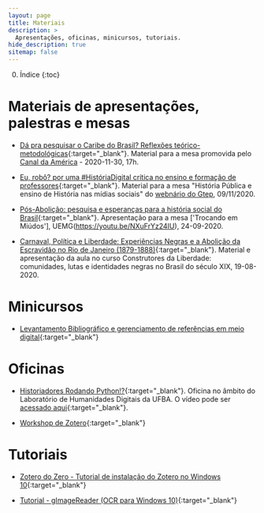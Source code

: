 ```yaml
---
layout: page
title: Materiais
description: >
  Apresentações, oficinas, minicursos, tutoriais.
hide_description: true
sitemap: false
---
```


0. Índice
{:toc}

# Materiais de apresentações, palestras e mesas

- [Dá pra pesquisar o Caribe do Brasil? Reflexões teórico-metodológicas](https://ericbrasiln.github.io/caribe/){:target="_blank"}. Material para a mesa promovida pelo [Canal da América](https://youtu.be/hMX8ITv40K8) - 2020-11-30, 17h.
  
- [Eu, robô? por uma #HistóriaDigital crítica no ensino e formação de professores](https://ericbrasiln.github.io/webnargtep/){:target="_blank"}. Material para a mesa "História Pública e ensino de História nas mídias sociais" do [webnário do Gtep](https://youtu.be/y9M2NQszLNc), 09/11/2020.

- [Pós-Abolição: pesquisa e esperanças para a história social do Brasil](https://ericbrasiln.github.io/MESA_UEMG/){:target="_blank"}. Apresentação para a mesa ['Trocando em Miúdos'], UEMG(https://youtu.be/NXuFrYz24IU), 24-09-2020.

- [Carnaval, Política e Liberdade: Experiências Negras e a Abolição da Escravidão no Rio de Janeiro (1879-1888)](https://ericbrasiln.github.io/Aula_Eric-Brasil_Construtores-da-liberdade/MESA_UEMG/){:target="_blank"}. Material e apresentação da aula no curso Construtores da Liberdade: comunidades, lutas e identidades negras no Brasil do século XIX, 19-08-2020.

# Minicursos

- [Levantamento Bibliográfico e gerenciamento de referências em meio digital](https://ericbrasiln.github.io/curso_biblio/){:target="_blank"}

# Oficinas

- [Historiadores Rodando Python!?](https://ericbrasiln.github.io/oficina-python/){:target="_blank"}. Oficina no âmbito do Laboratório de Humanidades Digitais da UFBA. O vídeo pode ser [acessado aqui](https://youtu.be/-6IGMyw7c6E){:target="_blank"}.

- [Workshop de Zotero](https://youtu.be/I5ohkh5d51Y){:target="_blank"}

# Tutoriais

- [Zotero do Zero - Tutorial de instalação do Zotero no Windows 10](https://youtu.be/CPdhyKboKC0){:target="_blank"}

- [Tutorial - gImageReader (OCR para Windows 10)](https://youtu.be/_7eqj01Hn0M){:target="_blank"}
